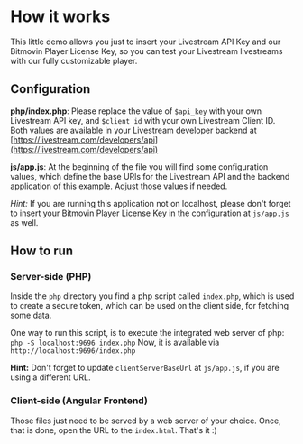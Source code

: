# How it works
This little demo allows you just to insert your Livestream API Key and our Bitmovin Player License Key, so you can test your Livestream livestreams with our fully customizable player.

## Configuration
**php/index.php**: Please replace the value of `$api_key` with your own Livestream API key, and `$client_id` with 
your own Livestream Client ID. Both values are available in your Livestream developer backend at 
[https://livestream.com/developers/api](https://livestream.com/developers/api)

**js/app.js**: At the beginning of the file you will find some configuration values, which define the base URls for the Livestream API and the backend application of this example. Adjust those values if needed. 

_Hint:_ If you are running this application not on localhost, please don't forget to insert your Bitmovin Player License Key in the configuration at `js/app.js` as well.

## How to run

### Server-side (PHP)
Inside the `php` directory you find a php script called `index.php`, which is used to create a secure token, 
which can be used on the client side, for fetching some data. 

One way to run this script, is to execute the integrated web server of php: `php -S localhost:9696 index.php`
Now, it is available via `http://localhost:9696/index.php` 

**Hint:** Don't forget to update `clientServerBaseUrl` at `js/app.js`, if you are using a different URL.

### Client-side (Angular Frontend)
Those files just need to be served by a web server of your choice. Once, that is done, open the URL to the `index.html`. 
That's it :)